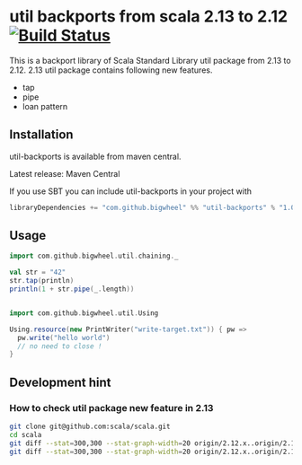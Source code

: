 # util backports from scala 2.13 to 2.12 [![Build Status](https://travis-ci.com/bigwheel/util-backports.svg?branch=master)](https://travis-ci.com/bigwheel/util-backports)

This is a backport library of Scala Standard Library util package from 2.13 to 2.12.
2.13 util package contains following new features.

* tap
* pipe
* loan pattern

## Installation

util-backports is available from maven central.

Latest release: Maven Central

If you use SBT you can include util-backports in your project with

```scala
libraryDependencies += "com.github.bigwheel" %% "util-backports" % "1.0"
```

## Usage

```scala
import com.github.bigwheel.util.chaining._

val str = "42"
str.tap(println)
println(1 + str.pipe(_.length))


import com.github.bigwheel.util.Using

Using.resource(new PrintWriter("write-target.txt")) { pw =>
  pw.write("hello world")
  // no need to close !
}
```

## Development hint

### How to check util package new feature in 2.13

```bash
git clone git@github.com:scala/scala.git
cd scala
git diff --stat=300,300 --stat-graph-width=20 origin/2.12.x..origin/2.13.x -- src/library/scala/util
git diff --stat=300,300 --stat-graph-width=20 origin/2.12.x..origin/2.13.x -- test/junit/scala/util
```
